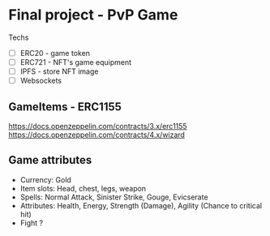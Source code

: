 # Final project - PvP Game

Techs

- [ ] ERC20 - game token
- [ ] ERC721 - NFT's game equipment
- [ ] IPFS - store NFT image
- [ ] Websockets

## GameItems - ERC1155

https://docs.openzeppelin.com/contracts/3.x/erc1155
https://docs.openzeppelin.com/contracts/4.x/wizard

## Game attributes

- Currency: Gold
- Item slots: Head, chest, legs, weapon
- Spells: Normal Attack, Sinister Strike, Gouge, Evicserate
- Attributes: Health, Energy, Strength (Damage), Agility (Chance to critical hit)
- Fight ?
